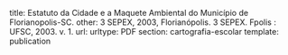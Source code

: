 title: Estatuto da Cidade e a Maquete Ambiental do Município de Florianopolis-SC.
other: 3 SEPEX, 2003, Florianópolis. 3 SEPEX. Fpolis : UFSC, 2003. v. 1.
url:
urltype: PDF
section: cartografia-escolar
template: publication

